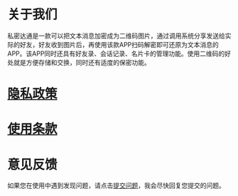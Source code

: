 
# 关于我们

私密达通是一款可以把文本消息加密成为二维码图片，通过调用系统分享发送给实际的好友，好友收到图片后，再使用该款APP扫码解密即可还原为文本消息的APP。该APP同时还具有好友录、会话记录、名片卡的管理功能。使用二维码的好处就是方便存储和交换，同时还有适度的保密功能。

# [隐私政策](./privacy_policy.html)

# [使用条款](./user_agreement.html)


# 意见反馈

如果您在使用中遇到发现问题，请点击[提交问题](https://github.com/emudvv/emudvv.github.io/issues)，我会尽快回复您提交的问题。
